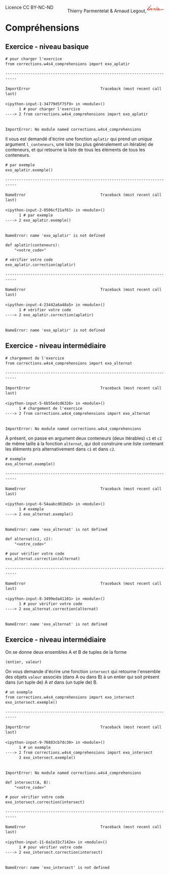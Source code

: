 
<span style="float:left;">Licence CC BY-NC-ND</span><span style="float:right;">Thierry Parmentelat &amp; Arnaud Legout,<img src="../../media/inria-25.png" style="display:inline"></span><br/>

# Compréhensions

## Exercice - niveau basique


```
# pour charger l'exercice
from corrections.w4s4_comprehensions import exo_aplatir
```


    ---------------------------------------------------------------------------

    ImportError                               Traceback (most recent call last)

    <ipython-input-1-34779d5f75f9> in <module>()
          1 # pour charger l'exercice
    ----> 2 from corrections.w4s4_comprehensions import exo_aplatir


    ImportError: No module named corrections.w4s4_comprehensions


Il vous est demandé d'écrire une fonction `aplatir` qui prend *un unique* argument `l_conteneurs`, une liste (ou plus généralement un itérable) de conteneurs, et qui retourne la liste de tous les éléments de tous les conteneurs.


```
# par exemple
exo_aplatir.exemple()
```


    ---------------------------------------------------------------------------

    NameError                                 Traceback (most recent call last)

    <ipython-input-2-0506cf21af61> in <module>()
          1 # par exemple
    ----> 2 exo_aplatir.exemple()


    NameError: name 'exo_aplatir' is not defined



```
def aplatir(conteneurs):
    "<votre_code>"
```


```
# vérifier votre code
exo_aplatir.correction(aplatir)
```


    ---------------------------------------------------------------------------

    NameError                                 Traceback (most recent call last)

    <ipython-input-4-23442a6a48a5> in <module>()
          1 # vérifier votre code
    ----> 2 exo_aplatir.correction(aplatir)


    NameError: name 'exo_aplatir' is not defined


## Exercice - niveau intermédiaire


```
# chargement de l'exercice
from corrections.w4s4_comprehensions import exo_alternat
```


    ---------------------------------------------------------------------------

    ImportError                               Traceback (most recent call last)

    <ipython-input-5-6b55edcd6326> in <module>()
          1 # chargement de l'exercice
    ----> 2 from corrections.w4s4_comprehensions import exo_alternat


    ImportError: No module named corrections.w4s4_comprehensions


À présent, on passe en argument deux conteneurs (deux itérables) `c1` et `c2` de même taille à la fonction `alternat`, qui doit construire une liste contenant les éléments pris alternativement dans `c1` et dans `c2`.


```
# exemple
exo_alternat.exemple()
```


    ---------------------------------------------------------------------------

    NameError                                 Traceback (most recent call last)

    <ipython-input-6-54aabcd01bd2> in <module>()
          1 # exemple
    ----> 2 exo_alternat.exemple()


    NameError: name 'exo_alternat' is not defined



```
def alternat(c1, c2):
    "<votre_code>"
```


```
# pour vérifier votre code
exo_alternat.correction(alternat)
```


    ---------------------------------------------------------------------------

    NameError                                 Traceback (most recent call last)

    <ipython-input-8-3499eda41101> in <module>()
          1 # pour vérifier votre code
    ----> 2 exo_alternat.correction(alternat)


    NameError: name 'exo_alternat' is not defined


## Exercice - niveau intermédiaire

On se donne deux ensembles A et B de tuples de la forme

    (entier, valeur)

On vous demande d'écrire une fonction `intersect` qui retourne l'ensemble des objets `valeur` associés (dans A ou dans B) à un entier qui soit présent dans (un tuple de) A *et* dans (un tuple de) B.


```
# un exemple
from corrections.w4s4_comprehensions import exo_intersect
exo_intersect.exemple()
```


    ---------------------------------------------------------------------------

    ImportError                               Traceback (most recent call last)

    <ipython-input-9-76883cb7dc30> in <module>()
          1 # un exemple
    ----> 2 from corrections.w4s4_comprehensions import exo_intersect
          3 exo_intersect.exemple()


    ImportError: No module named corrections.w4s4_comprehensions



```
def intersect(A, B):
    "<votre_code>"
```


```
# pour vérifier votre code
exo_intersect.correction(intersect)
```


    ---------------------------------------------------------------------------

    NameError                                 Traceback (most recent call last)

    <ipython-input-11-6a1e32c7142e> in <module>()
          1 # pour vérifier votre code
    ----> 2 exo_intersect.correction(intersect)


    NameError: name 'exo_intersect' is not defined

